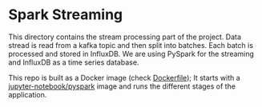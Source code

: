 # Spark Streaming
This directory contains the stream processing part of the project.
Data stread is read from a kafka topic and then split into batches. Each batch is processed and stored in InfluxDB.
We are using PySpark for the streaming and InfluxDB as a time series database.

This repo is built as a Docker image (check <a href="https://github.com/medaharrat/anomalies-detection/blob/main/spark/Dockerfile">Dockerfile</a>); It starts with a <a href="https://hub.docker.com/r/jupyter/pyspark-notebook">jupyter-notebook/pyspark</a> image and runs the different stages of the application.